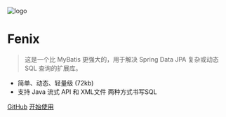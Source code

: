 ![logo](media/logo.png)

# Fenix

> 这是一个比 MyBatis 更强大的，用于解决 Spring Data JPA 复杂或动态 SQL 查询的扩展库。

- 简单、动态、轻量级 (72kb)
- 支持 Java 流式 API 和 XML文件 两种方式书写SQL

[GitHub](https://github.com/blinkfox/fenix/)
[开始使用](introduction)
